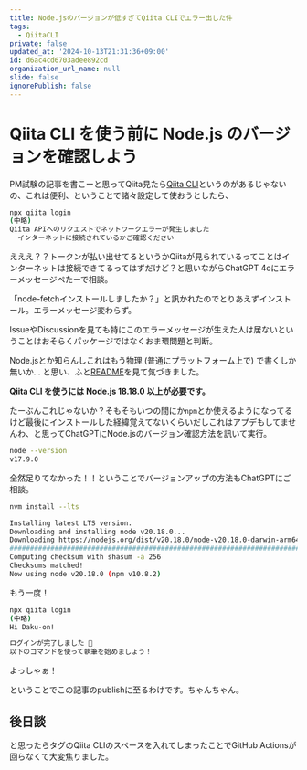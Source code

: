 ```yaml
---
title: Node.jsのバージョンが低すぎてQiita CLIでエラー出した件
tags:
  - QiitaCLI
private: false
updated_at: '2024-10-13T21:31:36+09:00'
id: d6ac4cd6703adee892cd
organization_url_name: null
slide: false
ignorePublish: false
---
```

# Qiita CLI を使う前に Node.js のバージョンを確認しよう

PM試験の記事を書こーと思ってQiita見たら[Qiita CLI](https://qiita.com/Qiita/items/32c79014509987541130)というのがあるじゃないの、これは便利、ということで諸々設定して使おうとしたら、

```bash
npx qiita login
(中略)
Qiita APIへのリクエストでネットワークエラーが発生しました
  インターネットに接続されているかご確認ください
```

えええ？？トークンが払い出せてるというかQiitaが見られているってことはインターネットは接続できてるってはずだけど？と思いながらChatGPT 4oにエラーメッセージぺたーで相談。

「node-fetchインストールしましたか？」と訊かれたのでとりあえずインストール。エラーメッセージ変わらず。

IssueやDiscussionを見ても特にこのエラーメッセージが生えた人は居ないということはおそらくパッケージではなくおま環問題と判断。

Node.jsとか知らんしこれはもう物理 (普通にプラットフォーム上で) で書くしか無いか... と思い、ふと[README](https://github.com/increments/qiita-cli?tab=readme-ov-file#1-%E4%BA%8B%E5%89%8D%E6%BA%96%E5%82%99)を見て気づきました。

**Qiita CLI を使うには Node.js 18.18.0 以上が必要です。**

たーぶんこれじゃないか？そもそもいつの間にか`npm`とか使えるようになってるけど最後にインストールした経緯覚えてないくらいだしこれはアプデもしてませんわ、と思ってChatGPTにNode.jsのバージョン確認方法を訊いて実行。

```bash
node --version
v17.9.0
```

全然足りてなかった！！ということでバージョンアップの方法もChatGPTにご相談。

```bash
nvm install --lts
```

```bash
Installing latest LTS version.
Downloading and installing node v20.18.0...
Downloading https://nodejs.org/dist/v20.18.0/node-v20.18.0-darwin-arm64.tar.xz...
############################################################################## 100.0%
Computing checksum with shasum -a 256
Checksums matched!
Now using node v20.18.0 (npm v10.8.2)
```

もう一度！

```bash
npx qiita login
(中略)
Hi Daku-on!

ログインが完了しました 🎉
以下のコマンドを使って執筆を始めましょう！
```

よっしゃぁ！

ということでこの記事のpublishに至るわけです。ちゃんちゃん。

## 後日談

と思ったらタグのQiita CLIのスペースを入れてしまったことでGitHub Actionsが回らなくて大変焦りました。
